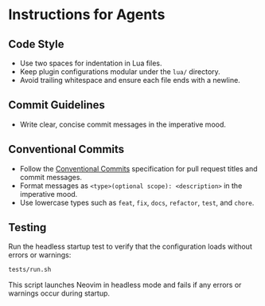 # Instructions for Agents

## Code Style
- Use two spaces for indentation in Lua files.
- Keep plugin configurations modular under the `lua/` directory.
- Avoid trailing whitespace and ensure each file ends with a newline.

## Commit Guidelines
- Write clear, concise commit messages in the imperative mood.

## Conventional Commits
- Follow the [Conventional Commits](https://www.conventionalcommits.org/) specification for pull request titles and commit messages.
- Format messages as `<type>(optional scope): <description>` in the imperative mood.
- Use lowercase types such as `feat`, `fix`, `docs`, `refactor`, `test`, and `chore`.

## Testing
Run the headless startup test to verify that the configuration loads without errors or warnings:

```bash
tests/run.sh
```

This script launches Neovim in headless mode and fails if any errors or warnings occur during startup.
